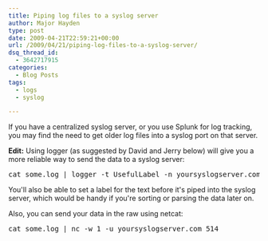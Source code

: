 ```yaml
---
title: Piping log files to a syslog server
author: Major Hayden
type: post
date: 2009-04-21T22:59:21+00:00
url: /2009/04/21/piping-log-files-to-a-syslog-server/
dsq_thread_id:
  - 3642717915
categories:
  - Blog Posts
tags:
  - logs
  - syslog

---
```

If you have a centralized syslog server, or you use Splunk for log tracking, you may find the need to get older log files into a syslog port on that server.

**Edit:** Using logger (as suggested by David and Jerry below) will give you a more reliable way to send the data to a syslog server:

<pre lang="html">cat some.log | logger -t UsefulLabel -n yoursyslogserver.com -p 514</pre>

You'll also be able to set a label for the text before it's piped into the syslog server, which would be handy if you're sorting or parsing the data later on.

Also, you can send your data in the raw using netcat:

<pre lang="html">cat some.log | nc -w 1 -u yoursyslogserver.com 514</pre>
